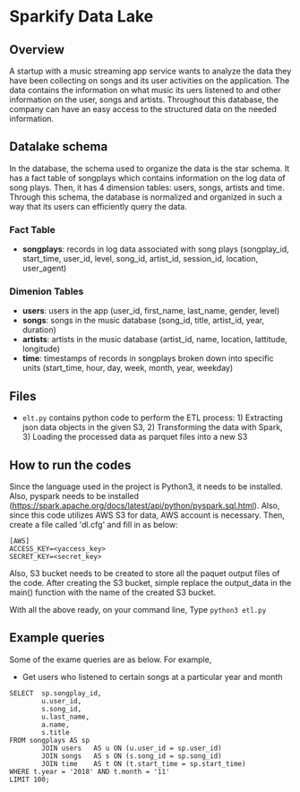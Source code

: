 # Sparkify Data Lake

## Overview
A startup with a music streaming app service wants to analyze the data they have been collecting on 
songs and its user activities on the application. 
The data contains the information on what music its uers listened to and other information on the user, songs and artists.
Throughout this database, the company can have an easy access to the structured data on the needed information. 

## Datalake schema

In the database, the schema used to organize the data is the star schema. It has a fact table of songplays which contains information on the log data of song plays.
Then, it has 4 dimension tables: users, songs, artists and time.
Through this schema, the database is normalized and organized in such a way that its users can efficiently query the data.

### Fact Table
* **songplays**: records in log data associated with song plays (songplay_id, start_time, user_id, level, song_id, artist_id, session_id, location, user_agent)

### Dimenion Tables
* **users**: users in the app (user_id, first_name, last_name, gender, level)
* **songs**: songs in the music database (song_id, title, artist_id, year, duration)
* **artists**: artists in the music database (artist_id, name, location, lattitude, longitude)
* **time**: timestamps of records in songplays broken down into specific units (start_time, hour, day, week, month, year, weekday)


## Files
* `elt.py` contains python code to perform the ETL process: 1) Extracting json data objects in the given S3, 2) Transforming the data with Spark, 3) Loading the processed data as parquet files into a new S3 


## How to run the codes

Since the language used in the project is Python3, it needs to be installed. Also, pyspark needs to be installed (https://spark.apache.org/docs/latest/api/python/pyspark.sql.html).
Also, since this code utilizes AWS S3 for data, AWS account is necessary.
Then, create a file called 'dl.cfg' and fill in as below:

```
[AWS]
ACCESS_KEY=<yaccess_key>
SECRET_KEY=<secret_key>
```
Also, S3 bucket needs to be created to store all the paquet output files of the code.
After creating the S3 bucket, simple replace the output_data in the main() function with the name of the created S3 bucket.


With all the above ready, on your command line,
Type `python3 etl.py` 


## Example queries

Some of the exame queries are as below.
For example, 

* Get users who listened to certain songs at a particular year and month


```
SELECT  sp.songplay_id,
        u.user_id,
        s.song_id,
        u.last_name,
        a.name,
        s.title
FROM songplays AS sp
        JOIN users   AS u ON (u.user_id = sp.user_id)
        JOIN songs   AS s ON (s.song_id = sp.song_id)
        JOIN time    AS t ON (t.start_time = sp.start_time)
WHERE t.year = '2018' AND t.month = '11'
LIMIT 100;
```
